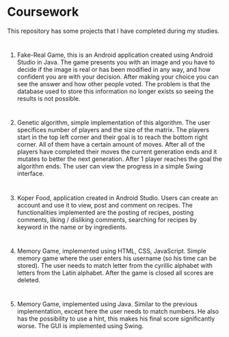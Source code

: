 # Coursework

This repository has some projects that I have completed during my studies.

#
1. Fake-Real Game, this is an Android application created using Android Studio in Java. The game presents you with an image and you have to decide if the image is real or has been modified in any way, and how confident you are with your decision. After making your choice you can see the answer and how other people voted. The problem is that the database used to store this information no longer exists so seeing the results is not possible.

#
2. Genetic algorithm, simple implementation of this algorithm. The user specifices number of players and the size of the matrix. The players start in the top left corner and their goal is to reach the bottom right corner. All of them have a certain amount of moves. After all of the players have completed their moves the current generation ends and it mutates to better the next generation. After 1 player reaches the goal the algorithm ends. The user can view the progress in a simple Swing interface.

#
3. Koper Food, application created in Android Studio. Users can create an account and use it to view, post and comment on recipes. The functionalities implemented are the posting of recipes, posting comments, liking / disliking comments, searching for recipes by keyword in the name or by ingredients.

#
4. Memory Game, implemented using HTML, CSS, JavaScript. Simple memory game where the user enters his username (so his time can be stored). The user needs to match letter from the cyrillic alphabet with letters from the Latin alphabet. After the game is closed all scores are deleted.

#
5. Memory Game, implemented using Java. Similar to the previous implementation, except here the user needs to match numbers. He also has the possibility to use a hint, this makes his final score significantly worse. The GUI is implemented using Swing.
